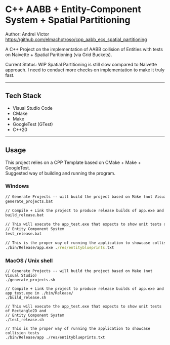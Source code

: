 # C++ AABB + Entity-Component System + Spatial Partitioning

Author: Andrei Victor  
https://github.com/elmachotroso/cpp_aabb_ecs_spatial_partitioning

A C++ Project on the implementation of AABB collision of Entities with tests on Naivette +
Spatial Paritioning (via Grid Buckets).

Current Status: WIP Spatial Partitioning is still slow compared to Naivette approach. I need to
conduct more checks on implementation to make it truly fast.
___  
## Tech Stack
* Visual Studio Code
* CMake
* Make
* GoogleTest (GTest)
* C++20
___
## Usage
This project relies on a CPP Template based on CMake + Make + GoogleTest.  
Suggested way of building and running the program.

### Windows
```cmd
// Generate Projects -- will build the project based on Make (not Visual Studio)
generate_projects.bat

// Compile + Link the project to produce release builds of app.exe and app_test.exe in ./bin/Release/
build_release.bat

// This will execute the app_test.exe that expects to show unit tests of Rectangle2D and
// Entity Component System
test_release.bat

// This is the proper way of running the application to showcase collision tests
./bin/Release/app.exe ./res/entityblueprints.txt
```

### MacOS / Unix shell
```/bin/bash
// Generate Projects -- will build the project based on Make (not Visual Studio)
./generate_projects.sh

// Compile + Link the project to produce release builds of app.exe and app_test.exe in ./bin/Release/
./build_release.sh

// This will execute the app_test.exe that expects to show unit tests of Rectangle2D and
// Entity Component System
./test_release.sh

// This is the proper way of running the application to showcase collision tests
./bin/Release/app ./res/entityblueprints.txt
```
